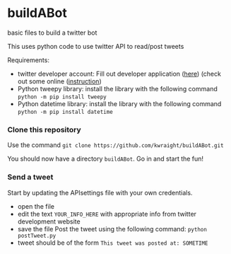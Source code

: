# buildABot
basic files to build a twitter bot

This uses python code to use twitter API to read/post tweets

Requirements:
* twitter developer account: Fill out developer application ([here](https://developer.twitter.com)) (check out some online ([instruction](http://docs.inboundnow.com/guide/create-twitter-application/))
* Python tweepy library: install the library with the following command `python -m pip install tweepy`
* Python datetime library: install the library with the following command `python -m pip install datetime`

### Clone this repository

Use the command `git clone https://github.com/kwraight/buildABot.git`

You should now have a directory `buildABot`. Go in and start the fun!

### Send a tweet

Start by updating the APIsettings file with your own credentials. 
  * open the file
  * edit the text `YOUR_INFO_HERE` with appropriate info from twitter development website
  * save the file
Post the tweet using the following command: `python postTweet.py`
  * tweet should be of the form `This tweet was posted at: SOMETIME`
